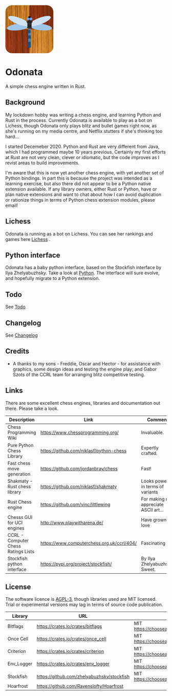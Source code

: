<img src="https://github.com/akanalytics/odonata/blob/main/docs/odonata-blue.png" width=150 />


# Odonata
A simple chess engine written in Rust.

## Background
My lockdown hobby was writing a chess engine, and learning Python and Rust in the process. Currently Odonata is available to play as a bot on Lichess, though Odonata only plays blitz and bullet games right now, as she's running on my media centre, and Netflix stutters if she's thinking too hard...

I started Decemeber 2020. Python and Rust are very different from Java, which I had programmed maybe 10 years previous. Certainly my first efforts at Rust are not very clean, clever or idiomatic, but the code improves as I revist areas to build improvements.

I'm aware that this is now yet another chess engine, with yet another set of Python bindings. In part this is because the project was intended as a learning exercise, but also there did not appear to be a Python native extension available. If any library owners, either Rust or Python, have or plan native extensions and want to chat about how I can avoid duplication or rationize things in terms of Python chess extension modules, please email!   


## Lichess
Odonata is running as a bot on Lichess. You can see her rankings and games here [Lichess](https://lichess.org/@/odonata-bot) .

## Python interface
Odonata has a baby python interface, based on the Stockfish interface by Ilya Zhelyabuzhsky. Take a look at [Python](/docs/python.md). The interface will sure evolve, and hopefully migrate to a Python extension.

## Todo
See [Todo](/docs/todo.md)

## Changelog
See [Changelog](/docs/changelog.md)

## Credits
- A thanks to my sons - Freddie, Oscar and Hector - for assistance with graphics, some design ideas and testing the engine play; and Gabor Szots of the CCRL team for arranging blitz competitive testing.


## Links
There are some excellent chess engines, libraries  and documentation out there. Please take a look.

Description | Link | Comment  
----------- | ---- | -------
Chess Programming Wiki | https://www.chessprogramming.org/ | Invaluable.
Pure Python Chess Library | https://github.com/niklasf/python-chess | Expertly crafted. 
Fast chess move generation | https://github.com/jordanbray/chess | Fast!
Shakmaty - Rust chess library | https://github.com/niklasf/shakmaty | Looks powerful in terms of variants
Rust Chess engine | https://github.com/vinc/littlewing | For making me appreciate ASCII art...
Chesss GUI for UCI engines | http://www.playwitharena.de/ | Have grown to love
CCRL - Computer Chess Ratings Lists | https://www.computerchess.org.uk/ccrl/404/ | Fascinating
Stockfish python interface | https://pypi.org/project/stockfish/ | By Ilya Zhelyabuzhsky. Sweet.

## License
The software licence is [AGPL-3](../license.txt), though libraries used are MIT licensed. Trial or experimental versions may lag in terms of source code publication.


Library | URL | License 
----------- | ---- | -------
Bitflags | https://crates.io/crates/bitflags | MIT https://choosealicense.com/licenses/mit/ | 
Once Cell | https://crates.io/crates/once_cell | MIT https://choosealicense.com/licenses/mit/ |
Criterion | https://crates.io/crates/criterion | MIT https://choosealicense.com/licenses/mit/ |
Env_Logger | https://crates.io/crates/env_logger | MIT https://choosealicense.com/licenses/mit/ |
Stockfish | https://github.com/zhelyabuzhsky/stockfish | MIT https://choosealicense.com/licenses/mit/ | This isn't THE stockfish. 
Hoarfrost | https://github.com/Ravenslofty/Hoarfrost | | MIT https://choosealicense.com/licenses/mit/ | Used for magic bitboard benchmarking

